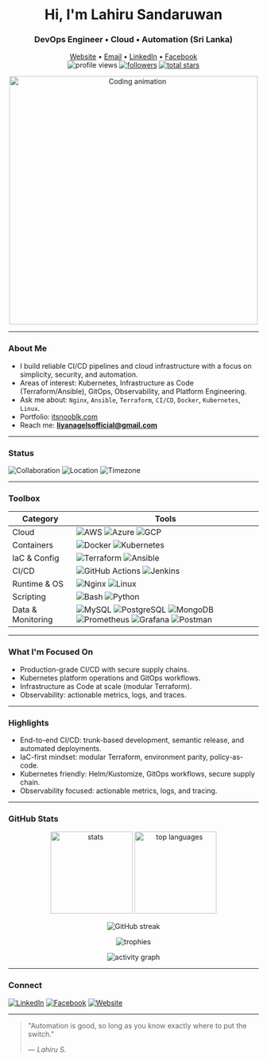 <h1 align="center">Hi, I'm Lahiru Sandaruwan</h1>
<h3 align="center">DevOps Engineer • Cloud • Automation (Sri Lanka)</h3>

<p align="center">
  <a href="https://www.itsnooblk.com" target="_blank">Website</a> •
  <a href="mailto:liyanagelsofficial@gmail.com">Email</a> •
  <a href="https://linkedin.com/in/lahiru-liyanage-22b094247" target="_blank">LinkedIn</a> •
  <a href="https://fb.com/lahirubrown" target="_blank">Facebook</a>
<br/>
  <img src="https://komarev.com/ghpvc/?username=nooblk-98&label=Profile%20views&color=0e75b6&style=flat" alt="profile views" />
  <a href="https://github.com/nooblk-98?tab=followers"><img src="https://img.shields.io/github/followers/nooblk-98?logo=github&style=flat" alt="followers"/></a>
  <a href="https://github.com/nooblk-98"><img src="https://img.shields.io/github/stars/nooblk-98?affiliations=OWNER&style=flat" alt="total stars"/></a>
</p>

<p align="center">
  <img src="https://miro.medium.com/v2/resize:fit:720/format:webp/1*DluPjzT_eTUFdzHCI7JBZA.gif" alt="Coding animation" width="500"/>
</p>

---

### About Me

- I build reliable CI/CD pipelines and cloud infrastructure with a focus on simplicity, security, and automation.
- Areas of interest: Kubernetes, Infrastructure as Code (Terraform/Ansible), GitOps, Observability, and Platform Engineering.
- Ask me about: `Nginx`, `Ansible`, `Terraform`, `CI/CD`, `Docker`, `Kubernetes`, `Linux`.
- Portfolio: [itsnooblk.com](https://www.itsnooblk.com)
- Reach me: **liyanagelsofficial@gmail.com**

---

### Status

![Collaboration](https://img.shields.io/badge/Collaboration-Open-brightgreen)
![Location](https://img.shields.io/badge/Location-Sri%20Lanka-orange?logo=google-maps&logoColor=white)
![Timezone](https://img.shields.io/badge/Timezone-UTC%2B05:30-0A66C2)

---

### Toolbox

| Category | Tools |
|---|---|
| Cloud | ![AWS](https://img.shields.io/badge/AWS-232F3E?logo=amazon-aws&logoColor=white) ![Azure](https://img.shields.io/badge/Azure-0078D4?logo=microsoft-azure&logoColor=white) ![GCP](https://img.shields.io/badge/GCP-4285F4?logo=google-cloud&logoColor=white) |
| Containers | ![Docker](https://img.shields.io/badge/Docker-2496ED?logo=docker&logoColor=white) ![Kubernetes](https://img.shields.io/badge/Kubernetes-326CE5?logo=kubernetes&logoColor=white) |
| IaC & Config | ![Terraform](https://img.shields.io/badge/Terraform-844FBA?logo=terraform&logoColor=white) ![Ansible](https://img.shields.io/badge/Ansible-EE0000?logo=ansible&logoColor=white) |
| CI/CD | ![GitHub Actions](https://img.shields.io/badge/GitHub%20Actions-2671E5?logo=githubactions&logoColor=white) ![Jenkins](https://img.shields.io/badge/Jenkins-D24939?logo=jenkins&logoColor=white) |
| Runtime & OS | ![Nginx](https://img.shields.io/badge/Nginx-009639?logo=nginx&logoColor=white) ![Linux](https://img.shields.io/badge/Linux-FCC624?logo=linux&logoColor=black) |
| Scripting | ![Bash](https://img.shields.io/badge/Bash-4EAA25?logo=gnubash&logoColor=white) ![Python](https://img.shields.io/badge/Python-3776AB?logo=python&logoColor=white) |
| Data & Monitoring | ![MySQL](https://img.shields.io/badge/MySQL-4479A1?logo=mysql&logoColor=white) ![PostgreSQL](https://img.shields.io/badge/PostgreSQL-4169E1?logo=postgresql&logoColor=white) ![MongoDB](https://img.shields.io/badge/MongoDB-47A248?logo=mongodb&logoColor=white) ![Prometheus](https://img.shields.io/badge/Prometheus-E6522C?logo=prometheus&logoColor=white) ![Grafana](https://img.shields.io/badge/Grafana-F46800?logo=grafana&logoColor=white) ![Postman](https://img.shields.io/badge/Postman-FF6C37?logo=postman&logoColor=white) |

---

### What I'm Focused On

- Production-grade CI/CD with secure supply chains.
- Kubernetes platform operations and GitOps workflows.
- Infrastructure as Code at scale (modular Terraform).
- Observability: actionable metrics, logs, and traces.

---

### Highlights

- End-to-end CI/CD: trunk-based development, semantic release, and automated deployments.
- IaC-first mindset: modular Terraform, environment parity, policy-as-code.
- Kubernetes friendly: Helm/Kustomize, GitOps workflows, secure supply chain.
- Observability focused: actionable metrics, logs, and tracing.

---

### GitHub Stats

<p align="center">
  <img src="https://github-readme-stats.vercel.app/api?username=nooblk-98&show_icons=true&theme=tokyonight" height="165" alt="stats"/>
  <img src="https://github-readme-stats.vercel.app/api/top-langs/?username=nooblk-98&layout=compact&theme=tokyonight" height="165" alt="top languages"/>
  
</p>

<p align="center">
  <img src="https://github-readme-streak-stats.herokuapp.com?user=nooblk-98&theme=tokyonight&hide_border=false" alt="GitHub streak"/>
</p>

<p align="center">
  <img src="https://github-profile-trophy.vercel.app/?username=nooblk-98&theme=tokyonight&no-frame=true&row=1&column=6" alt="trophies"/>
</p>

<p align="center">
  <img src="https://github-readme-activity-graph.vercel.app/graph?username=nooblk-98&theme=tokyo-night" alt="activity graph"/>
</p>

---

### Connect

[![LinkedIn](https://img.shields.io/badge/LinkedIn-0A66C2?logo=linkedin&logoColor=white&style=for-the-badge)](https://linkedin.com/in/lahiru-liyanage-22b094247)
[![Facebook](https://img.shields.io/badge/Facebook-1877F2?logo=facebook&logoColor=white&style=for-the-badge)](https://fb.com/lahirubrown)
[![Website](https://img.shields.io/badge/Website-000000?logo=About.me&logoColor=white&style=for-the-badge)](https://www.itsnooblk.com)

---

> "Automation is good, so long as you know exactly where to put the switch."
>
> — *Lahiru S.*
